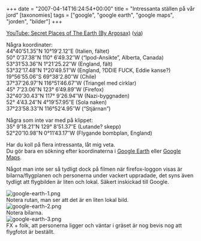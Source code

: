 +++
date = "2007-04-14T16:24:54+00:00"
title = "Intressanta ställen på vår jord"
[taxonomies]
tags = ["google", "google earth", "google maps", "jorden", "bilder"]
+++
  
[YouTube: Secret Places of The Earth (By Argosax)][1] ([via][2])

Några koordinater:  
44°40&#8217;51.35&#8243;N 10°19&#8217;2.12&#8243;E (Italien, fältet)  
50° 0&#8217;37.38&#8243;N 110° 6&#8217;49.32&#8243;W (&#8220;Ipod-Ansikte&#8221;, Alberta, Canada)  
53°31&#8217;53.36&#8243;N 1°21&#8217;25.22&#8243;W (England, fält)  
53°32&#8217;17.48&#8243;N 1°20&#8217;49.51&#8243;W (England, ?DDIE FUCK, Eddie kanse?)  
19°56&#8217;55.06&#8243;S 69°38&#8217;2.80&#8243;W (Chile)  
37°37&#8217;26.97&#8243;N 116°51&#8217;46.67&#8243;W (Triangel med cirklar)  
45° 7&#8217;23.06&#8243;N 123° 6&#8217;49.89&#8243;W (Firefox)  
32°40&#8217;30.43&#8243;N 117° 9&#8217;26.94&#8243;W (Nazi-byggnaden)  
52° 4&#8217;43.24&#8243;N 4°19&#8217;57.95&#8243;E (Sola naken)  
37°23&#8217;58.33&#8243;N 116°52&#8217;4.95&#8243;W (&#8220;Stjärnan&#8221;)

Några som inte var med på klippet:  
35° 9&#8217;18.21&#8243;N 129° 8&#8217;51.37&#8243;E (Lutande? skepp)  
52°20&#8217;10.98&#8243;N 0°11&#8217;43.17&#8243;W (Flygande bombplan, England)

Har du koll på flera intressanta, låt mig veta.  
Du gör bara en sökning efter koordinaterna i [Google Earth][3] eller [Google Maps][4].

Något man inte ser så tydligt dock på filmen när firefox-loggon visas är bilarna/flygplanen och personerna under vackert uppradade, det syns även tydligt att flygbilden är liten och lokal. Säkert inskickad till Google.

<div class="middle">
  <img id="image389" src="/images/2007/04/google-earth-1.png" alt="google-earth-1.png" /><br /> Notera rutan, man ser att det är en liten lokal bild.
</div>

<div class="middle">
  <img id="image387" src="/images/2007/04/google-earth-2.png" alt="google-earth-2.png" /><br /> Notera bilarna.
</div>

<div class="middle">
  <img id="image388" src="/images/2007/04/google-earth-3.png" alt="google-earth-3.png" /><br /> FX + folk, att personerna ligger och väntar i gräset är nog bevis nog att flygfotot är beställt.
</div>



<small></small>

 [1]: http://www.youtube.com/watch?v=b9FtT7xTDeE
 [2]: http://www.skrattamera.se/118/google-earth-hemliga-platser/
 [3]: http://earth.google.com/
 [4]: http://maps.google.com
